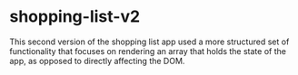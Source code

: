 # shopping-list-v2

This second version of the shopping list app used a more structured set of functionality that focuses on rendering an array that holds the state of the app, as opposed to directly affecting the DOM.
